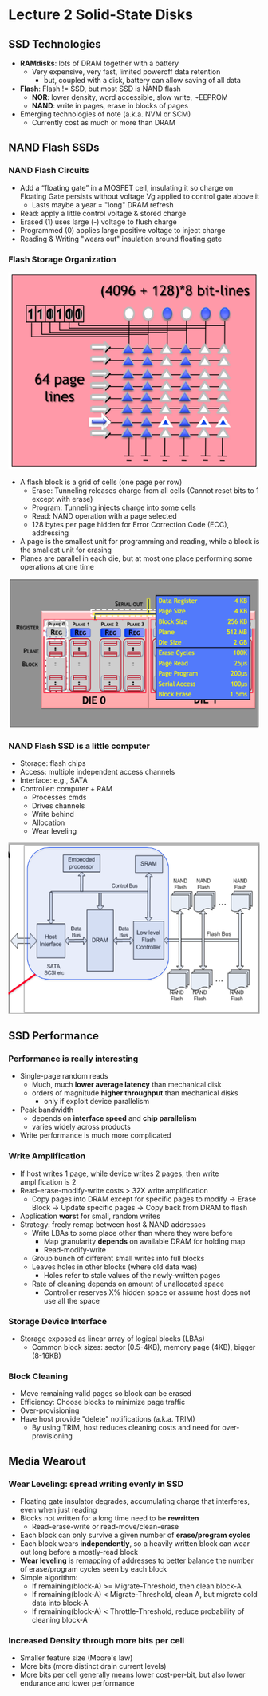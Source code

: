 # Lecture 2 Solid-State Disks

## SSD Technologies

* **RAMdisks**: lots of DRAM together with a battery
  * Very expensive, very fast, limited poweroff data retention
    * but, coupled with a disk, battery can allow saving of all data
* **Flash**: Flash != SSD, but most SSD is NAND flash
  * **NOR**: lower density, word accessible, slow write, ~EEPROM
  * **NAND**: write in pages, erase in blocks of pages
* Emerging technologies of note (a.k.a. NVM or SCM)
  * Currently cost as much or more than DRAM

## NAND Flash SSDs

### NAND Flash Circuits

* Add a “floating gate” in a MOSFET cell, insulating it so charge on Floating Gate persists without voltage Vg applied to control gate above it
  * Lasts maybe a year = "long" DRAM refresh
* Read: apply a little control voltage & stored charge
* Erased (1) uses large (-) voltage to flush charge
* Programmed (0) applies large positive voltage to inject charge
* Reading & Writing "wears out" insulation around floating gate

### Flash Storage Organization

![flash_storage_organization](images/lecture02-ssd/flash_storage_organization.png)

* A flash block is a grid of cells (one page per row)
  * Erase: Tunneling releases charge from all cells (Cannot reset bits to 1 except with erase)
  * Program: Tunneling injects charge into some cells
  * Read: NAND operation with a page selected
  * 128 bytes per page hidden for Error Correction Code (ECC), addressing
* A page is the smallest unit for programming and reading, while a block is the smallest unit for erasing
* Planes are parallel in each die, but at most one place performing some operations at one time

![physical_organization_specs_slc_4gb](images/lecture02-ssd/physical_organization_specs_slc_4gb.png)

### NAND Flash SSD is a little computer

* Storage: flash chips
* Access: multiple independent access channels
* Interface: e.g., SATA
* Controller: computer + RAM
  * Processes cmds
  * Drives channels
  * Write behind
  * Allocation
  * Wear leveling

![nand_flash_ssd_is_a_little_computer](images/lecture02-ssd/nand_flash_ssd_is_a_little_computer.png)

## SSD Performance

### Performance is really interesting

* Single-page random reads
  * Much, much **lower average latency** than mechanical disk
  * orders of magnitude **higher throughput** than mechanical disks
    * only if exploit device parallelism
* Peak bandwidth
  * depends on **interface speed** and **chip parallelism**
  * varies widely across products
* Write performance is much more complicated

### Write Amplification

* If host writes 1 page, while device writes 2 pages, then write amplification is 2
* Read-erase-modify-write costs > 32X write amplification
  * Copy pages into DRAM except for specific pages to modify -> Erase Block -> Update specific pages -> Copy back from DRAM to flash
* Application **worst** for small, random writes
* Strategy: freely remap between host & NAND addresses
  * Write LBAs to some place other than where they were before
    * Map granularity **depends** on available DRAM for holding map
    * Read-modify-write
  * Group bunch of different small writes into full blocks
  * Leaves holes in other blocks (where old data was)
    * Holes refer to stale values of the newly-written pages
  * Rate of cleaning depends on amount of unallocated space
    * Controller reserves X% hidden space or assume host does not use all the space

### Storage Device Interface

* Storage exposed as linear array of logical blocks (LBAs)
  * Common block sizes: sector (0.5-4KB), memory page (4KB), bigger (8-16KB)

### Block Cleaning

* Move remaining valid pages so block can be erased
* Efficiency: Choose blocks to minimize page traffic
* Over-provisioning
* Have host provide "delete" notifications (a.k.a. TRIM)
  * By using TRIM, host reduces cleaning costs and need for over-provisioning

## Media Wearout

### Wear Leveling: spread writing evenly in SSD

* Floating gate insulator degrades, accumulating charge that interferes, even when just reading
* Blocks not written for a long time need to be **rewritten**
  * Read-erase-write or read-move/clean-erase
* Each block can only survive a given number of **erase/program cycles**
* Each block wears **independently**, so a heavily written block can wear out long before a mostly-read block
* **Wear leveling** is remapping of addresses to better balance the number of erase/program cycles seen by each block
* Simple algorithm:
  * If remaining(block-A) >= Migrate-Threshold, then clean block-A
  * If remaining(block-A) < Migrate-Threshold, clean A, but migrate cold data into block-A
  * If remaining(block-A) < Throttle-Threshold, reduce probability of cleaning block-A

### Increased Density through more bits per cell

* Smaller feature size (Moore's law)
* More bits (more distinct drain current levels)
* More bits per cell generally means lower cost-per-bit, but also lower endurance and lower performance